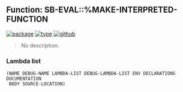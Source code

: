 ## Function: SB-EVAL::%MAKE-INTERPRETED-FUNCTION
[![package](https://img.shields.io/badge/Package-SB--EVAL-5f9ea0.svg?style=social&colorA=999999)](../) [![type](https://img.shields.io/badge/Type-Function-5f9ea0.svg?style=social&colorA=999999)](../#function) [![github](https://img.shields.io/badge/GitHub-View_the_source-5f9ea0.svg?style=social&colorA=999999&logo=github)](https://github.com/sbcl/sbcl/blob/master/src/code/early-full-eval.lisp/) 

> No description.

### Lambda list
```
(NAME DEBUG-NAME LAMBDA-LIST DEBUG-LAMBDA-LIST ENV DECLARATIONS DOCUMENTATION
 BODY SOURCE-LOCATION)
```
